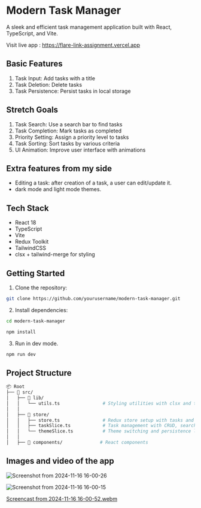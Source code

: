 # Modern Task Manager

A sleek and efficient task management application built with React, TypeScript, and Vite.

Visit live app : https://flare-link-assignment.vercel.app
 

## Basic Features
1. Task Input: Add tasks with a title
2. Task Deletion: Delete tasks
3. Task Persistence: Persist tasks in local storage

## Stretch Goals
1. Task Search: Use a search bar to find tasks
2. Task Completion: Mark tasks as completed
3. Priority Setting: Assign a priority level to tasks
4. Task Sorting: Sort tasks by various criteria
5. UI Animation: Improve user interface with animations

## Extra features from my side
- Editing a task: after creation of a task, a user can edit/update it.
- dark mode and light mode themes.

## Tech Stack
- React 18
- TypeScript
- Vite
- Redux Toolkit
- TailwindCSS
- clsx + tailwind-merge for styling


## Getting Started

1. Clone the repository:
```bash
git clone https://github.com/yourusername/modern-task-manager.git
```

2. Install dependencies:
 ```bash
cd modern-task-manager
```
```bash
npm install
```
3. Run in dev mode.
```bash
npm run dev
```

## Project Structure
```bash
📦 Root
├── 📂 src/
│   ├── 📂 lib/
│   │   └── utils.ts                # Styling utilities with clsx and tailwind-merge
│   │
│   ├── 📂 store/
│   │   ├── store.ts                # Redux store setup with tasks and theme reducers
│   │   ├── taskSlice.ts            # Task management with CRUD, search, and sorting
│   │   └── themeSlice.ts           # Theme switching and persistence logic
│   │
│   ├── 📂 components/              # React components

```



## Images and video of the app
![Screenshot from 2024-11-16 16-00-26](https://github.com/user-attachments/assets/6f26545d-ec81-4d6f-9cd8-eb5f88eb5697)



![Screenshot from 2024-11-16 16-00-15](https://github.com/user-attachments/assets/b0f538ae-a2eb-4e2d-ac70-4c139157d555)



[Screencast from 2024-11-16 16-00-52.webm](https://github.com/user-attachments/assets/33f186fb-435e-4bed-8633-f8e081c50503)

